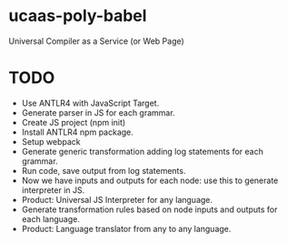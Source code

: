 # ucaas-poly-babel
Universal Compiler as a Service (or Web Page)

# TODO
 - Use ANTLR4 with JavaScript Target.
 - Generate parser in JS for each grammar.
 - Create JS project (npm init)
  - Install ANTLR4 npm package.
  - Setup webpack
 - Generate generic transformation adding log statements for each grammar.
 - Run code, save output from log statements.
 - Now we have inputs and outputs for each node: use this to generate interpreter in JS.
 - Product: Universal JS Interpreter for any language.
 - Generate transformation rules based on node inputs and outputs for each language.
 - Product: Language translator from any to any language.
 
